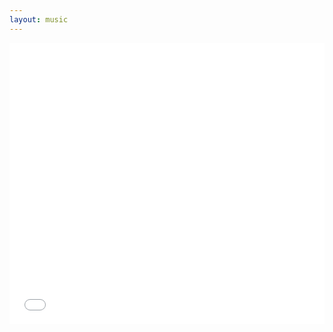 ```yaml
---
layout: music
---
```


<div>
    <iframe frameborder="no" border="0" marginwidth="0" marginheight="0" width="100%" height=450 src="//cyixlq.gitee.io/iframe/#/tencent/4238914381/false"></iframe>
</div>

